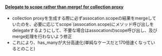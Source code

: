 #### [Delegate to scope rather than merge! for collection proxy ](https://github.com/rails/rails/commit/eb41ac40cb05874863ce24f0c2547b191db1211c)

* collection proxyを生成する際に必ずassocation.scopeの結果をmergeしていたのを、必要に応じてscope`(assocation.scope)にメソッド呼び出しをdelegateするようにして、不要な場合はassocationのscope呼び出し、及びmerge処理を行わないよう修正
* これにより、has_manyが大分高速化(単純なケースだと170倍速くなっているとのこと)
